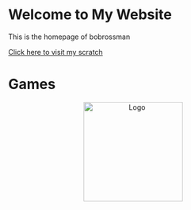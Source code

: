 <html>
  <head>
    <title>Mitchell's Official Site</title>
  </head>
  <body>
    <h1>Welcome to My Website</h1>
    <p>This is the homepage of bobrossman</p>
  </body>
</html>

<a href="https://scratch.mit.edu/users/Davies545/">Click here to visit my scratch</a>

<h1>Games</h1>

<center>
<a href="games.html">
  <img src="https://raw.githubusercontent.com/UGPS-Admin/UGPS-Admin.github.io/main/costume1.svg" alt="Logo" style="width: 200px; height: 200px;" />
</a>
</center>
